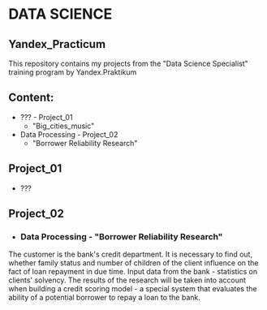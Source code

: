 # DATA SCIENCE
## Yandex_Practicum

This repository contains my projects from the "Data Science Specialist" training program by Yandex.Praktikum

## Content:
  -  ??? - Project_01 
     - "Big_cities_music"
  -  Data Processing - Project_02 
     - "Borrower Reliability Research"

## Project_01
  - ???
## Project_02
  - ### Data Processing  - "Borrower Reliability Research"
The customer is the bank's credit department. It is necessary to find out, whether family status and number of children of the client influence on the fact of loan repayment in due time. Input data from the bank - statistics on clients' solvency. The results of the research will be taken into account when building a credit scoring model - a special system that evaluates the ability of a potential borrower to repay a loan to the bank.
